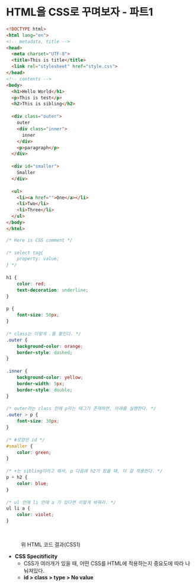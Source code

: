 # HTML을 CSS로 꾸며보자 - 파트1



```html
<!DOCTYPE html>
<html lang="en">
<!-- metadata, title -->
<head>
  <meta charset="UTF-8">
  <title>This is title</title>
  <link rel="stylesheet" href="style.css">
</head>
<!-- contents -->
<body> 
  <h1>Hello World</h1>
  <p>This is test</p>
  <h2>This is sibling</h2>

  <div class="outer">
    outer
    <div class="inner">
      inner
    </div>
    <p>paragraph</p>
  </div>
  
  <div id="smaller">
    Smaller
  </div>

  <ul>
    <li><a href="">One</a></li>
    <li>Two</li>
    <li>Three</li>
  </ul>
</body>
</html>
```

```css
/* Here is CSS comment */

/* select tag{
    property: value;
} */

h1 {
    color: red;
    text-decoration: underline;
}

p {
    font-size: 50px;
}

/* class는 이렇게 .을 붙인다. */
.outer {
    background-color: orange;
    border-style: dashed;
}

.inner {
    background-color: yellow;
    border-width: 5px;
    border-style: double;
}

/* outer라는 class 안에 p라는 태그가 존재하면, 아래를 실행한다. */
.outer > p {
    font-size: 30px;
}

/* #모양은 id */
#smaller {
    color: green;
}

/* +는 sibling이라고 해서, p 다음에 h2가 왔을 때, 이 걸 적용한다. */
p + h2 {
    color: blue;
}

/* ul 안에 li 안에 a 가 있다면 이렇게 바꿔라. */
ul li a {
    color: violet;
}
```



<figure><img src="../../../.gitbook/assets/스크린샷 2023-06-24 오후 7.02.26.png" alt=""><figcaption><p>위 HTML 코드 결과(CSS1)</p></figcaption></figure>



* **CSS Specitificity**
  * CSS가 여러개가 있을 때, 어떤 CSS를 HTML에 적용하는지 중요도에 따라 나눠져있다.
  * **id > class > type > No value**



